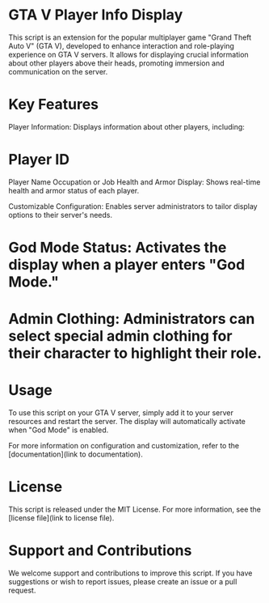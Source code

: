 # GTA V Player Info Display
This script is an extension for the popular multiplayer game "Grand Theft Auto V" (GTA V), developed to enhance interaction and role-playing experience on GTA V servers. It allows for displaying crucial information about other players above their heads, promoting immersion and communication on the server.

# Key Features
Player Information: Displays information about other players, including:

# Player ID
Player Name
Occupation or Job
Health and Armor Display: Shows real-time health and armor status of each player.

Customizable Configuration: Enables server administrators to tailor display options to their server's needs.

# God Mode Status: Activates the display when a player enters "God Mode."

# Admin Clothing: Administrators can select special admin clothing for their character to highlight their role.

# Usage
To use this script on your GTA V server, simply add it to your server resources and restart the server. The display will automatically activate when "God Mode" is enabled.

For more information on configuration and customization, refer to the [documentation](link to documentation).

# License
This script is released under the MIT License. For more information, see the [license file](link to license file).

# Support and Contributions
We welcome support and contributions to improve this script. If you have suggestions or wish to report issues, please create an issue or a pull request.
